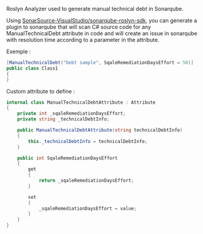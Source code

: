 Roslyn Analyzer used to generate manual technical debt in Sonarqube.

Using [SonarSource-VisualStudio/sonarqube-roslyn-sdk](https://github.com/SonarSource-VisualStudio/sonarqube-roslyn-sdk), you can generate a plugin to sonarqube that will scan C# source code for any ManualTechnicalDebt attribute in code and will create an issue in sonarqube with resolution time according to a parameter in the attribute.

Exemple : 

```c#
[ManualTechnicalDebt("Debt sample", SqaleRemediationDaysEffort = 50)]
public class Class1
{
}
```

Custom attribute to define : 
```c#
internal class ManualTechnicalDebtAttribute : Attribute
{
    private int _sqaleRemediationDaysEffort;
    private string _technicalDebtInfo;

    public ManualTechnicalDebtAttribute(string technicalDebtInfo)
    {
        this._technicalDebtInfo = technicalDebtInfo;
    }

    public int SqaleRemediationDaysEffort
    {
        get
        {
            return _sqaleRemediationDaysEffort;
        }

        set
        {
            _sqaleRemediationDaysEffort = value;
        }
    }
}
```
